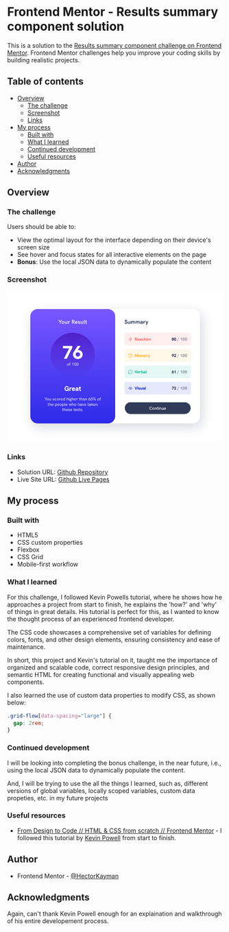 # Frontend Mentor - Results summary component solution

This is a solution to the [Results summary component challenge on Frontend Mentor](https://www.frontendmentor.io/challenges/results-summary-component-CE_K6s0maV). Frontend Mentor challenges help you improve your coding skills by building realistic projects.

## Table of contents

- [Overview](#overview)
  - [The challenge](#the-challenge)
  - [Screenshot](#screenshot)
  - [Links](#links)
- [My process](#my-process)
  - [Built with](#built-with)
  - [What I learned](#what-i-learned)
  - [Continued development](#continued-development)
  - [Useful resources](#useful-resources)
- [Author](#author)
- [Acknowledgments](#acknowledgments)

## Overview

### The challenge

Users should be able to:

- View the optimal layout for the interface depending on their device's screen size
- See hover and focus states for all interactive elements on the page
- **Bonus**: Use the local JSON data to dynamically populate the content

### Screenshot

![](./screenshots/screenshot.png)

### Links

- Solution URL: [Github Repository](https://github.com/HectorKayman/result-summary-component)
- Live Site URL: [Github Live Pages](https://hectorkayman.github.io/result-summary-component/)

## My process

### Built with

- HTML5
- CSS custom properties
- Flexbox
- CSS Grid
- Mobile-first workflow

### What I learned

For this challenge, I followed Kevin Powells tutorial, where he shows how he approaches a project from start to finish, he explains the 'how?' and 'why' of things in great details. His tutorial is perfect for this, as I wanted to know the thought process of an experienced frontend developer.

The CSS code showcases a comprehensive set of variables for defining colors, fonts, and other design elements, ensuring consistency and ease of maintenance.

In short, this project and Kevin's tutorial on it, taught me the importance of organized and scalable code, correct responsive design principles, and semantic HTML for creating functional and visually appealing web components.

I also learned the use of custom data properties to modify CSS, as shown below:

```css
.grid-flow[data-spacing="large"] {
  gap: 2rem;
}
```

### Continued development

I will be looking into completing the bonus challenge, in the near future, i.e., using the local JSON data to dynamically populate the content.

And, I will be trying to use the all the things I learned, such as, different versions of global variables, locally scoped variables, custom data propeties, etc. in my future projects

### Useful resources

- [From Design to Code // HTML & CSS from scratch // Frontend Mentor](https://www.youtube.com/watch?v=KqFAs5d3Yl8) - I followed this tutorial by [Kevin Powell](https://www.youtube.com/@KevinPowell) from start to finish.

## Author

- Frontend Mentor - [@HectorKayman](https://www.frontendmentor.io/profile/HectorKayman)

## Acknowledgments

Again, can't thank Kevin Powell enough for an explaination and walkthrough of his entire developement process.
